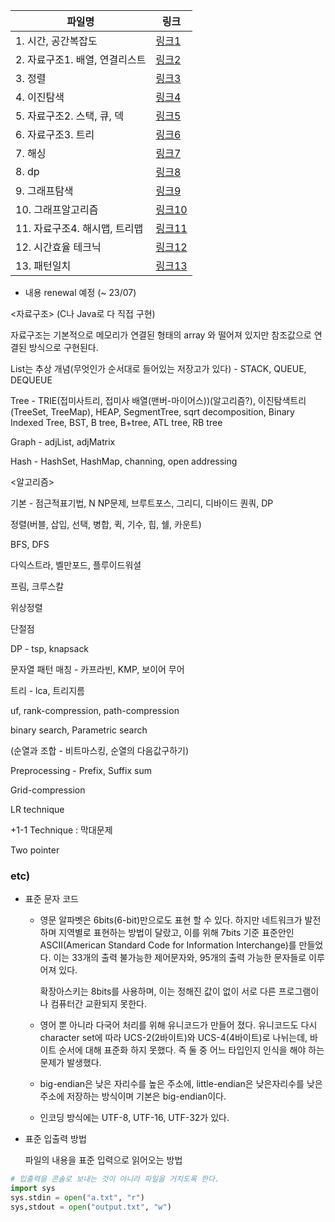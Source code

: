 | 파일명                         | 링크                                      |
| ------------------------------ | ----------------------------------------- |
| 1. 시간, 공간복잡도            | [링크1](./1.시간_공간복잡도.md)           |
| 2. 자료구조1. 배열, 연결리스트 | [링크2](./2.자료구조1_배열_연결리스트.md) |
| 3. 정렬                        | [링크3](./3.정렬.md)                      |
| 4. 이진탐색                    | [링크4](./4.이진탐색.md)                  |
| 5. 자료구조2. 스택, 큐, 덱     | [링크5](./5.자료구조2_스택_큐_덱.md)      |
| 6. 자료구조3. 트리             | [링크6](./6.자료구조3_트리.md)            |
| 7. 해싱                        | [링크7](./7.해싱.md)                      |
| 8. dp                          | [링크8](./8.dp.md)                        |
| 9. 그래프탐색                  | [링크9](./9.그래프탐색.md)                |
| 10. 그래프알고리즘             | [링크10](./10.그래프알고리즘.md)          |
| 11. 자료구조4. 해시맵, 트리맵  | [링크11](./11.자료구조4_해시맵_트리맵.md) |
| 12. 시간효율 테크닉            | [링크12](./12.시간효율_테크닉.md)         |
| 13. 패턴일치                   | [링크13](./13.패턴일치.md)                |



- 내용 renewal 예정 (~ 23/07)

<자료구조> (C나 Java로 다 직접 구현)

자료구조는 기본적으로 메모리가 연결된 형태의 array 와 떨어져 있지만 참조값으로 연결된 방식으로 구현된다.

List는 추상 개념(무엇인가 순서대로 들어있는 저장고가 있다) - STACK, QUEUE, DEQUEUE

Tree - TRIE(접미사트리, 접미사 배열(맨버-마이어스))(알고리즘?), 이진탐색트리(TreeSet, TreeMap), HEAP, SegmentTree, sqrt decomposition, Binary Indexed Tree, BST, B tree, B+tree, ATL tree, RB tree

Graph - adjList, adjMatrix

Hash - HashSet, HashMap, channing, open addressing



<알고리즘>

기본 - 점근적표기법, N NP문제, 브루트포스, 그리디, 디바이드 퀀쿼, DP



정렬(버블, 삽입, 선택, 병합, 퀵, 기수, 힙, 쉘, 카운트)



BFS, DFS

다익스트라, 벨만포드, 플루이드워셜

프림, 크루스칼

위상정렬

단절점



DP - tsp, knapsack



문자열 패턴 매칭 - 카프라빈, KMP, 보이어 무어



트리 - lca, 트리지름

uf, rank-compression, path-compression



binary search, Parametric search



(순열과 조합 - 비트마스킹, 순열의 다음값구하기)

Preprocessing - Prefix, Suffix sum

Grid-compression

LR technique

+1-1 Technique : 막대문제

Two pointer





### etc)

- 표준 문자 코드

  - 영문 알파벳은 6bits(6-bit)만으로도 표현 할 수 있다. 하지만 네트워크가 발전하며 지역별로 표현하는 방법이 달랐고, 이를 위해 7bits 기준 표준안인 ASCII(American Standard Code for Information Interchange)를 만들었다. 이는 33개의 출력 불가능한 제어문자와, 95개의 출력 가능한 문자들로 이루어져 있다.

    확장아스키는 8bits를 사용하며, 이는 정해진 값이 없이 서로 다른 프로그램이나 컴퓨터간 교환되지 못한다.


  - 영어 뿐 아니라 다국어 처리를 위해 유니코드가 만들어 졌다. 유니코드도 다시 character set에 따라 UCS-2(2바이트)와 UCS-4(4바이트)로 나뉘는데, 바이트 순서에 대해 표준화 하지 못했다. 즉 둘 중 어느 타입인지 인식을 해야 하는 문제가 발생했다.


  - big-endian은 낮은 자리수를 높은 주소에, little-endian은 낮은자리수를 낮은주소에 저장하는 방식이며 기본은 big-endian이다.


  - 인코딩 방식에는 UTF-8, UTF-16, UTF-32가 있다.

- 표준 입출력 방법

  파일의 내용을 표준 입력으로 읽어오는 방법

```python
# 입출력을 콘솔로 보내는 것이 아니라 파일을 거치도록 한다.
import sys
sys.stdin = open("a.txt", "r")
sys,stdout = open("output.txt", "w")
```

